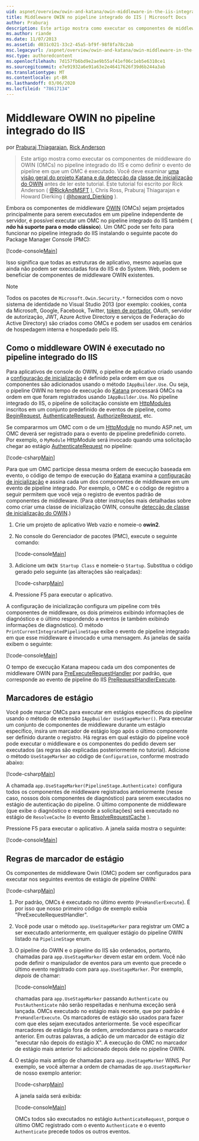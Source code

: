 ```yaml
---
uid: aspnet/overview/owin-and-katana/owin-middleware-in-the-iis-integrated-pipeline
title: Middleware OWIN no pipeline integrado do IIS | Microsoft Docs
author: Praburaj
description: Este artigo mostra como executar os componentes de middleware do OWIN (OMCs) no pipeline integrado do IIS e como definir o evento de pipeline em que um OMC é executado. Você deve...
ms.author: riande
ms.date: 11/07/2013
ms.assetid: d031c021-33c2-45a5-bf9f-98f8fa78c2ab
msc.legacyurl: /aspnet/overview/owin-and-katana/owin-middleware-in-the-iis-integrated-pipeline
msc.type: authoredcontent
ms.openlocfilehash: 7d157fb6bd9e2ae9b55af41ef06c1eb5e6310ce1
ms.sourcegitcommit: e7e91932a6e91a63e2e46417626f39d6b244a3ab
ms.translationtype: MT
ms.contentlocale: pt-BR
ms.lasthandoff: 03/06/2020
ms.locfileid: "78617134"
---
```

# <a name="owin-middleware-in-the-iis-integrated-pipeline"></a>Middleware OWIN no pipeline integrado do IIS

por [Praburaj Thiagarajan](https://github.com/Praburaj), [Rick Anderson](https://twitter.com/RickAndMSFT)

> Este artigo mostra como executar os componentes de middleware do OWIN (OMCs) no pipeline integrado do IIS e como definir o evento de pipeline em que um OMC é executado. Você deve examinar [uma visão geral do projeto Katana e da detecção da](an-overview-of-project-katana.md) [classe de inicialização do OWIN](owin-startup-class-detection.md) antes de ler este tutorial. Este tutorial foi escrito por Rick Anderson ( [@RickAndMSFT](https://twitter.com/#!/RickAndMSFT) ), Chris Ross, Praburaj Thiagarajan e Howard Dierking ( [@howard\_Dierking](https://twitter.com/howard_dierking) ).

Embora os componentes de middleware [OWIN](an-overview-of-project-katana.md) (OMCs) sejam projetados principalmente para serem executados em um pipeline independente de servidor, é possível executar um OMC no pipeline integrado do IIS também ( ***não* há suporte para o modo clássico**). Um OMC pode ser feito para funcionar no pipeline integrado do IIS instalando o seguinte pacote do Package Manager Console (PMC):

[!code-console[Main](owin-middleware-in-the-iis-integrated-pipeline/samples/sample1.cmd)]

Isso significa que todas as estruturas de aplicativo, mesmo aquelas que ainda não podem ser executadas fora do IIS e do System. Web, podem se beneficiar de componentes de middleware OWIN existentes. 

> [!NOTE]
> Todos os pacotes de `Microsoft.Owin.Security.*` fornecidos com o novo sistema de identidade no Visual Studio 2013 (por exemplo: cookies, conta da Microsoft, Google, Facebook, Twitter, [token de portador](http://self-issued.info/docs/draft-ietf-oauth-v2-bearer.html), OAuth, servidor de autorização, JWT, Azure Active Directory e serviços de Federação do Active Directory) são criados como OMCs e podem ser usados em cenários de hospedagem interna e hospedado pelo IIS.

## <a name="how-owin-middleware-executes-in-the-iis-integrated-pipeline"></a>Como o middleware OWIN é executado no pipeline integrado do IIS

Para aplicativos de console do OWIN, o pipeline de aplicativo criado usando a [configuração de inicialização](owin-startup-class-detection.md) é definido pela ordem em que os componentes são adicionados usando o método `IAppBuilder.Use`. Ou seja, o pipeline OWIN no tempo de execução do [Katana](an-overview-of-project-katana.md) processará OMCs na ordem em que foram registrados usando `IAppBuilder.Use`. No pipeline integrado do IIS, o pipeline de solicitação consiste em [HttpModules](https://msdn.microsoft.com/library/ms178468(v=vs.85).aspx) inscritos em um conjunto predefinido de eventos de pipeline, como [BeginRequest](https://msdn.microsoft.com/library/system.web.httpapplication.beginrequest.aspx), [AuthenticateRequest](https://msdn.microsoft.com/library/system.web.httpapplication.authenticaterequest.aspx), [AuthorizeRequest](https://msdn.microsoft.com/library/system.web.httpapplication.authorizerequest.aspx), etc.

Se compararmos um OMC com o de um [HttpModule](https://msdn.microsoft.com/library/zec9k340(v=vs.85).aspx) no mundo ASP.net, um OMC deverá ser registrado para o evento de pipeline predefinido correto. Por exemplo, o `MyModule` HttpModule será invocado quando uma solicitação chegar ao estágio [AuthenticateRequest](https://msdn.microsoft.com/library/system.web.httpapplication.authenticaterequest.aspx) no pipeline:

[!code-csharp[Main](owin-middleware-in-the-iis-integrated-pipeline/samples/sample2.cs?highlight=10)]

Para que um OMC participe dessa mesma ordem de execução baseada em evento, o código de tempo de execução do [Katana](an-overview-of-project-katana.md) examina a [configuração de inicialização](owin-startup-class-detection.md) e assina cada um dos componentes de middleware em um evento de pipeline integrado. Por exemplo, o OMC e o código de registro a seguir permitem que você veja o registro de eventos padrão de componentes de middleware. (Para obter instruções mais detalhadas sobre como criar uma classe de inicialização OWIN, consulte [detecção de classe de inicialização do OWIN](owin-startup-class-detection.md).)

1. Crie um projeto de aplicativo Web vazio e nomeie-o **owin2**.
2. No console do Gerenciador de pacotes (PMC), execute o seguinte comando: 

    [!code-console[Main](owin-middleware-in-the-iis-integrated-pipeline/samples/sample3.cmd)]
3. Adicione um `OWIN Startup Class` e nomeie-o `Startup`. Substitua o código gerado pelo seguinte (as alterações são realçadas):  

    [!code-csharp[Main](owin-middleware-in-the-iis-integrated-pipeline/samples/sample4.cs?highlight=5-7,15-36)]
4. Pressione F5 para executar o aplicativo.

A configuração de inicialização configura um pipeline com três componentes de middleware, os dois primeiros exibindo informações de diagnóstico e o último respondendo a eventos (e também exibindo informações de diagnóstico). O método `PrintCurrentIntegratedPipelineStage` exibe o evento de pipeline integrado em que esse middleware é invocado e uma mensagem. As janelas de saída exibem o seguinte:

[!code-console[Main](owin-middleware-in-the-iis-integrated-pipeline/samples/sample5.cmd)]

O tempo de execução Katana mapeou cada um dos componentes de middleware OWIN para [PreExecuteRequestHandler](https://msdn.microsoft.com/library/system.web.httpapplication.prerequesthandlerexecute.aspx) por padrão, que corresponde ao evento de pipeline do IIS [PreRequestHandlerExecute](https://msdn.microsoft.com/library/system.web.httpapplication.prerequesthandlerexecute.aspx).

## <a name="stage-markers"></a>Marcadores de estágio

Você pode marcar OMCs para executar em estágios específicos do pipeline usando o método de extensão `IAppBuilder UseStageMarker()`. Para executar um conjunto de componentes de middleware durante um estágio específico, insira um marcador de estágio logo após o último componente ser definido durante o registro. Há regras em qual estágio do pipeline você pode executar o middleware e os componentes do pedido devem ser executados (as regras são explicadas posteriormente no tutorial). Adicione o método `UseStageMarker` ao código de `Configuration`, conforme mostrado abaixo:

[!code-csharp[Main](owin-middleware-in-the-iis-integrated-pipeline/samples/sample6.cs?highlight=13,19)]

A chamada `app.UseStageMarker(PipelineStage.Authenticate)` configura todos os componentes de middleware registrados anteriormente (nesse caso, nossos dois componentes de diagnóstico) para serem executados no estágio de autenticação do pipeline. O último componente de middleware (que exibe o diagnóstico e responde a solicitações) será executado no estágio de `ResolveCache` (o evento [ResolveRequestCache](https://msdn.microsoft.com/library/system.web.httpapplication.resolverequestcache.aspx) ).

Pressione F5 para executar o aplicativo. A janela saída mostra o seguinte:

[!code-console[Main](owin-middleware-in-the-iis-integrated-pipeline/samples/sample7.cmd)]

## <a name="stage-marker-rules"></a>Regras de marcador de estágio

Os componentes de middleware Owin (OMC) podem ser configurados para executar nos seguintes eventos de estágio de pipeline OWIN:

[!code-csharp[Main](owin-middleware-in-the-iis-integrated-pipeline/samples/sample8.cs)]

1. Por padrão, OMCs é executado no último evento (`PreHandlerExecute`). É por isso que nosso primeiro código de exemplo exibia "PreExecuteRequestHandler".
2. Você pode usar o método `app.UseStageMarker` para registrar um OMC a ser executado anteriormente, em qualquer estágio do pipeline OWIN listado na `PipelineStage` enum.
3. O pipeline do OWIN e o pipeline do IIS são ordenados, portanto, chamadas para `app.UseStageMarker` devem estar em ordem. Você não pode definir o manipulador de eventos para um evento que precede o último evento registrado com para `app.UseStageMarker`. Por exemplo, *depois* de chamar:

    [!code-console[Main](owin-middleware-in-the-iis-integrated-pipeline/samples/sample9.cmd)]

   chamadas para `app.UseStageMarker` passando `Authenticate` ou `PostAuthenticate` não serão respeitadas e nenhuma exceção será lançada. OMCs executado no estágio mais recente, que por padrão é `PreHandlerExecute`. Os marcadores de estágio são usados para fazer com que eles sejam executados anteriormente. Se você especificar marcadores de estágio fora de ordem, arredondamos para o marcador anterior. Em outras palavras, a adição de um marcador de estágio diz "executar não depois do estágio X". A execução do OMC no marcador de estágio mais anterior foi adicionado depois dele no pipeline OWIN.
4. O estágio mais antigo de chamadas para `app.UseStageMarker` WINS. Por exemplo, se você alternar a ordem de chamadas de `app.UseStageMarker` de nosso exemplo anterior:

    [!code-csharp[Main](owin-middleware-in-the-iis-integrated-pipeline/samples/sample10.cs?highlight=13,19)]

   A janela saída será exibida: 

    [!code-console[Main](owin-middleware-in-the-iis-integrated-pipeline/samples/sample11.cmd)]

   OMCs todos são executados no estágio `AuthenticateRequest`, porque o último OMC registrado com o evento `Authenticate` e o evento `Authenticate` precede todos os outros eventos.
